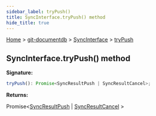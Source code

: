```yaml
---
sidebar_label: tryPush()
title: SyncInterface.tryPush() method
hide_title: true
---
```


[Home](./index.md) &gt; [git-documentdb](./git-documentdb.md) &gt; [SyncInterface](./git-documentdb.syncinterface.md) &gt; [tryPush](./git-documentdb.syncinterface.trypush.md)

## SyncInterface.tryPush() method

<b>Signature:</b>

```typescript
tryPush(): Promise<SyncResultPush | SyncResultCancel>;
```
<b>Returns:</b>

Promise&lt;[SyncResultPush](./git-documentdb.syncresultpush.md) \| [SyncResultCancel](./git-documentdb.syncresultcancel.md) &gt;

